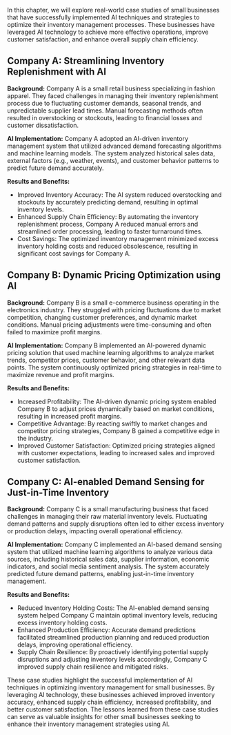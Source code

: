 
In this chapter, we will explore real-world case studies of small businesses that have successfully implemented AI techniques and strategies to optimize their inventory management processes. These businesses have leveraged AI technology to achieve more effective operations, improve customer satisfaction, and enhance overall supply chain efficiency.

Company A: Streamlining Inventory Replenishment with AI
-----------------------------------------------------------

**Background:** Company A is a small retail business specializing in fashion apparel. They faced challenges in managing their inventory replenishment process due to fluctuating customer demands, seasonal trends, and unpredictable supplier lead times. Manual forecasting methods often resulted in overstocking or stockouts, leading to financial losses and customer dissatisfaction.

**AI Implementation:** Company A adopted an AI-driven inventory management system that utilized advanced demand forecasting algorithms and machine learning models. The system analyzed historical sales data, external factors (e.g., weather, events), and customer behavior patterns to predict future demand accurately.

**Results and Benefits:**

* Improved Inventory Accuracy: The AI system reduced overstocking and stockouts by accurately predicting demand, resulting in optimal inventory levels.
* Enhanced Supply Chain Efficiency: By automating the inventory replenishment process, Company A reduced manual errors and streamlined order processing, leading to faster turnaround times.
* Cost Savings: The optimized inventory management minimized excess inventory holding costs and reduced obsolescence, resulting in significant cost savings for Company A.

Company B: Dynamic Pricing Optimization using AI
----------------------------------------------------

**Background:** Company B is a small e-commerce business operating in the electronics industry. They struggled with pricing fluctuations due to market competition, changing customer preferences, and dynamic market conditions. Manual pricing adjustments were time-consuming and often failed to maximize profit margins.

**AI Implementation:** Company B implemented an AI-powered dynamic pricing solution that used machine learning algorithms to analyze market trends, competitor prices, customer behavior, and other relevant data points. The system continuously optimized pricing strategies in real-time to maximize revenue and profit margins.

**Results and Benefits:**

* Increased Profitability: The AI-driven dynamic pricing system enabled Company B to adjust prices dynamically based on market conditions, resulting in increased profit margins.
* Competitive Advantage: By reacting swiftly to market changes and competitor pricing strategies, Company B gained a competitive edge in the industry.
* Improved Customer Satisfaction: Optimized pricing strategies aligned with customer expectations, leading to increased sales and improved customer satisfaction.

Company C: AI-enabled Demand Sensing for Just-in-Time Inventory
-------------------------------------------------------------------

**Background:** Company C is a small manufacturing business that faced challenges in managing their raw material inventory levels. Fluctuating demand patterns and supply disruptions often led to either excess inventory or production delays, impacting overall operational efficiency.

**AI Implementation:** Company C implemented an AI-based demand sensing system that utilized machine learning algorithms to analyze various data sources, including historical sales data, supplier information, economic indicators, and social media sentiment analysis. The system accurately predicted future demand patterns, enabling just-in-time inventory management.

**Results and Benefits:**

* Reduced Inventory Holding Costs: The AI-enabled demand sensing system helped Company C maintain optimal inventory levels, reducing excess inventory holding costs.
* Enhanced Production Efficiency: Accurate demand predictions facilitated streamlined production planning and reduced production delays, improving operational efficiency.
* Supply Chain Resilience: By proactively identifying potential supply disruptions and adjusting inventory levels accordingly, Company C improved supply chain resilience and mitigated risks.

These case studies highlight the successful implementation of AI techniques in optimizing inventory management for small businesses. By leveraging AI technology, these businesses achieved improved inventory accuracy, enhanced supply chain efficiency, increased profitability, and better customer satisfaction. The lessons learned from these case studies can serve as valuable insights for other small businesses seeking to enhance their inventory management strategies using AI.
